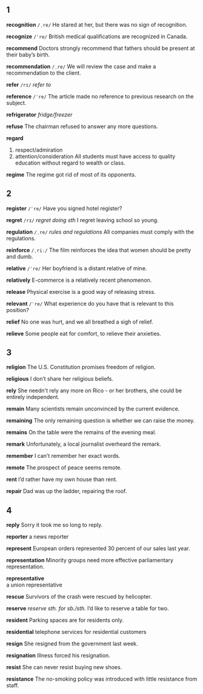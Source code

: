 ## 1
**recognition** 
`/ˌre/`
He stared at her, but there was no sign of recognition.

**recognize** 
`/ˈre/`
British medical qualifications are recognized in Canada.

**recommend** 
Doctors strongly recommend that fathers should be present at their baby’s birth.

**recommendation** 
`/ˌre/`
We will review the case and make a recommendation to the client.

**refer** 
`/rɪ/`
*refer to*

**reference** 
`/ˈre/`
The article made no reference to previous research on the subject.

**refrigerator** 
*fridge/freezer*

**refuse** 
The chairman refused to answer any more questions.

**regard** 
1. respect/admiration
2. attention/consideration
All students must have access to quality education without regard to wealth or class.

**regime** 
The regime got rid of most of its opponents.

## 2
**register** 
`/ˈre/`
Have you signed hotel register?

**regret** 
`/rɪ/`
*regret doing sth*
I regret leaving school so young.

**regulation** 
`/ˌre/`
*rules and regulations* 
All companies must comply with the regulations.

**reinforce** 
`/ˌriː/`
The film reinforces the idea that women should be pretty and dumb.

**relative** 
`/ˈre/`
Her boyfriend is a distant relative of mine.

**relatively** 
E-commerce is a relatively recent phenomenon.

**release** 
Physical exercise is a good way of releasing stress.

**relevant** 
`/ˈre/`
What experience do you have that is relevant to this position?

**relief** 
No one was hurt, and we all breathed a sigh of relief.

**relieve** 
Some people eat for comfort, to relieve their anxieties.

## 3
**religion** 
The U.S. Constitution promises freedom of religion.

**religious** 
I don’t share her religious beliefs.

**rely** 
She needn't rely any more on Rico - or her brothers, she could be entirely independent.

**remain** 
Many scientists remain unconvinced by the current evidence.

**remaining** 
The only remaining question is whether we can raise the money.

**remains** 
On the table were the remains of the evening meal.

**remark** 
Unfortunately, a local journalist overheard the remark.

**remember** 
I can’t remember her exact words.

**remote** 
The prospect of peace seems remote.

**rent** 
I’d rather have my own house than rent.

**repair** 
Dad was up the ladder, repairing the roof.

## 4
**reply**
Sorry it took me so long to reply.

**reporter** 
a news reporter

**represent** 
European orders represented 30 percent of our sales last year.

**representation** 
 Minority groups need more effective parliamentary representation.

**representative**  
a union representative

**rescue** 
Survivors of the crash were rescued by helicopter.

**reserve** 
*reserve sth. for sb./sth.*
I’d like to reserve a table for two.

**resident** 
Parking spaces are for residents only.

**residential** 
telephone services for residential customers

**resign**
She resigned from the government last week.

**resignation** 
Illness forced his resignation.

**resist** 
She can never resist buying new shoes.

**resistance** 
The no-smoking policy was introduced with little resistance from staff.
